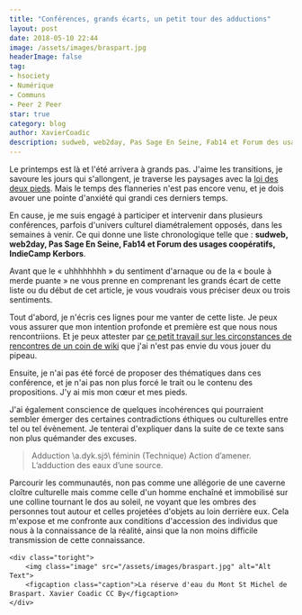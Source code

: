 ```yaml
---
title: "Conférences, grands écarts, un petit tour des adductions"
layout: post
date: 2018-05-10 22:44
image: /assets/images/braspart.jpg
headerImage: false
tag:
- hsociety
- Numérique
- Communs
- Peer 2 Peer
star: true
category: blog
author: XavierCoadic
description: sudweb, web2day, Pas Sage En Seine, Fab14 et Forum des usages coopératifs, IndieCamp
---
```


Le printemps est là et l'été arrivera à grands pas. J'aime les transitions, je savoure les jours qui s'allongent, je traverse les paysages avec la [loi des deux pieds](https://fr.wikipedia.org/wiki/M%C3%A9thodologie_Forum_Ouvert#M%C3%A9thode). Mais le temps des flanneries n'est pas encore venu, et je dois avouer une pointe d'anxiété qui grandi ces derniers temps.

En cause, je me suis engagé à participer et intervenir dans plusieurs conférences, parfois d'univers culturel diamétralement opposés, dans les semaines à venir. Ce qui donne une liste chronologique telle que : **sudweb, web2day, Pas Sage En Seine, Fab14 et Forum des usages coopératifs, IndieCamp Kerbors**.

Avant que le « uhhhhhhhh » du sentiment d'arnaque ou de la « boule à merde puante » ne vous prenne en comprenant les grands écart de cette liste ou du début de cet article, je vous voudrais vous préciser deux ou trois sentiments.

Tout d'abord, je n'écris ces lignes pour me vanter de cette liste. Je peux vous assurer que mon intention profonde et première est que nous nous rencontriions. Et je peux attester par [ce petit travail sur les circonstances de rencontres de un coin de wiki](http://movilab.org/index.php?title=Etapes_vers_une_conception_politique_du_tiers-lieu/En_cours) que j'ai n'est pas envie du vous jouer du pipeau.

Ensuite, je n'ai pas été forcé de proposer des thématiques dans ces conférence, et je n'ai pas non plus forcé le trait ou le contenu des propositions. J'y ai mis mon cœur et mes pieds. 

J'ai également conscience de quelques incohérences qui pourraient sembler émerger des certaines contradictions éthiques ou culturelles entre tel ou tel évènement. Je tenterai d'expliquer dans la suite de ce texte sans non plus quémander des excuses.

> Adduction \a.dyk.sjɔ̃\ féminin (Technique) Action d’amener. L’adduction des eaux d’une source.

<div class="side-by-side">
    <div class="toleft">
        <p>Parcourir les communautés, non pas comme une allégorie de une caverne cloître culturelle mais comme celle d'un homme enchaîné et immobilisé sur une colline tournant le dos au soleil, ne voyant que les ombres des personnes tout autour et celles projetées d'objets au loin derrière eux. Cela m'expose et me confronte aux conditions d'accession des individus que nous à la connaissance de la réalité, ainsi que la non moins difficile transmission de cette connaissance.</p>
    </div>

    <div class="toright">
        <img class="image" src="/assets/images/braspart.jpg" alt="Alt Text">
        <figcaption class="caption">La réserve d'eau du Mont St Michel de Braspart. Xavier Coadic CC By</figcaption>
    </div>
</div>


